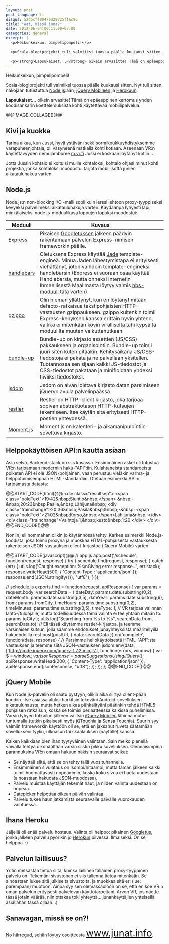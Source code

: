 ```yaml
---
layout: post
post_language: fi
disqus: 52dbcff8047ed29225ffac96
title: "Wat, missä juna?"
date: 2012-06-04T00:11:00+03:00
categories: general
excerpt: |
  <p>Heikunkeikun, pimpelipompeli!</p>
  
  <p>Scala-blogiprojekti tuli valmiiksi tuossa päälle kuukausi sitten. Nyt tuli sitten näköjään tutustuttua <a href="http://nodejs.org/">Node.js</a>:ään, <a href="http://jquerymobile.com/">jQuery Mobileen</a> ja <a href="http://www.heroku.com/">Herokuun</a>.</p>
  
  <p><strong>Lapsukaiset...</strong> oikein arvasitte! Tämä on epäeeppinen kertomus yhden koodisankarin koettelemuksista kohti käytettävää mobiilipalvelua.</p>
---
```

<p>Heikunkeikun, pimpelipompeli!</p>

<p>Scala-blogiprojekti tuli valmiiksi tuossa päälle kuukausi sitten. Nyt tuli sitten näköjään tutustuttua <a href="http://nodejs.org/">Node.js</a>:ään, <a href="http://jquerymobile.com/">jQuery Mobileen</a> ja <a href="http://www.heroku.com/">Herokuun</a>.</p>

<p><strong>Lapsukaiset...</strong> oikein arvasitte! Tämä on epäeeppinen kertomus yhden koodisankarin koettelemuksista kohti käytettävää mobiilipalvelua.</p>

@@IMAGE_COLLAGE()@@

<h2>Kivi ja kuokka</h2>

<p>Tarina alkaa, kun Jussi, hyvä ystäväni sekä sormikoukkuyhdistyksemme varapuheenjohtaja, oli väsyneenä matkalla kohti kotiaan. Aseenaan VR:n käytettävyyden riemujamboree <a href="http://m.vr.fi/">m.vr.fi</a> Jussi ei koskaan löytänyt kotiin...</p>

<p>Jotta Jussin kohtalo ei koituisi muille kohtaloksi, kohtalo ohjasi minut kohti projektia, jonka kohtaloksi muodostui tarjota mobiilisofta junien aikatauluhakua varten.</p>

<h2>Node.js</h2>

<p>Node.js:n non-blocking I/O -malli sopii kuin lerssi lehtoon proxy-tyyppiseksi kevyeksi palvelimeksi aikatauluhakuja varten. Käydäänpä lyhyesti läpi, minkälaiseksi node.js-moduulikasa loppujen lopuksi muodostui:</p>

<table class="table table-striped">
  <thead>
    <tr>
      <th>Moduuli</th>
      <th>Kuvaus</th>
    </tr>
  </thead>
  <tbody>
    <tr>
      <td><a href="http://expressjs.com/">Express</a></td>
      <td>Pikaisen <a href="https://www.google.com/search?q=node.js+web+framework">Googletuksen</a> jälkeen päädyin rakentamaan palvelun Express-nimisen frameworkin päälle.</td>
    </tr>
    <tr>
      <td><a href="http://handlebarsjs.com/">handlebars</a></td>
      <td>Oletuksena Express käyttää <a href="https://github.com/visionmedia/jade">Jade</a> template-engineä. Minua Jaden lähestymistapa ei erityisesti viehättänyt, joten vaihdoin template-engineksi handlebarsin (Express ei suoraan osaa käyttää Handlebarsia, mutta onneksi Internetin Ihmeellisestä Maailmasta löytyy valmis <a href="https://github.com/donpark/hbs">hbs-moduuli</a> tätä varten).</td>
    </tr>
    <tr>
      <td><a href="http://tomg.co/gzippo">gzippo</a></td>
      <td>Olin hieman yllättynyt, kun en löytänyt mitään defacto-ratkaisua tekstipohjaisten HTTP-vastausten gzippaukseen. gzippo kuitenkin toimii Express-kehyksen kanssa erittäin hyvin yhteen, vaikka ei mitenkään kovin viralliselta tahi kypsältä moduulilta muuten vaikuttanutkaan.</td>
    </tr>
    <tr>
      <td><a href="https://github.com/Cowboy-coder/bundle-up">bundle-up</a></td>
      <td>Bundle-up on kirjasto assettien (JS/CSS) pakkaukseen ja organisointiin. Bundle-up toimii juuri siten kuten pitääkin. Kehitysaikana JS/CSS-tiedostoja ei pakata ja ne palvellaan yksitellen. Tuotannossa sen sijaan kaikki JS-tiedostot ja CSS-tiedostot pakataan ja minifioidaan yhdeksi tiiviiksi tiedostoksi.</td>
    </tr>
    <tr>
      <td><a href="https://github.com/tmpvar/jsdom">jsdom</a></td>
      <td>Jsdom on aivan loistava kirjasto datan parsimiseen jQueryn avulla palvelinpäässä.</td>
    </tr>
    <tr>
      <td><a href="https://github.com/danwrong/restler">restler</a></td>
      <td>Restler on HTTP-client kirjasto, joka tarjoaa sopivan abstraktiotason HTTP-kutsujen tekemiseen. Itse käytän sitä erityisesti HTTP-postien yhteydessä.</td>
    </tr>
    <tr>
      <td><a href="http://momentjs.com/">Moment.js</a></td>
      <td>Moment.js on kalenteri- ja aikamanipulointiin soveltuva kirjasto.</td>
    </tr>
  </tbody>
</table>

<h2>Helppokäyttöisen API:n kautta asiaan</h2>

<p>Asia selvä. Backend-stack on siis kasassa. Ensimmäinen askel oli tutustua VR:n tarjoamaan moderniin haku-"API":iin. Kulahtaneista standardeista poiketen API ei ole JSON-pohjainen, vaan perustuu vieläkin varma- ja helppotoimisempaan HTML-standardiin. Otetaan esimerkki API:n tarjoamasta datasta:</p>

@@START_CODE(html)@@
&lt;div class="resultsep"&gt;
  &lt;span class="boldText"&gt;19:42&amp;nbsp;Siuntio&amp;nbsp;&lt;/span&gt;
  &amp;nbsp;-&amp;nbsp;20:23&amp;nbsp;Pasila,&amp;nbsp;Lähijuna&amp;nbsp;
  &lt;div class="trainchange"&gt;20:36&amp;nbsp;Pasila&amp;nbsp;&amp;nbsp;-&amp;nbsp;
    &lt;span class="boldText"&gt;21:02&amp;nbsp;Korso,&amp;nbsp;&lt;/span&gt;Lähijuna&amp;nbsp;
  &lt;/div&gt;
  &lt;div class="trainchange"&gt;Vaihtoja 1,&amp;nbsp;kesto&amp;nbsp;1:20.&lt;/div&gt;
&lt;/div&gt;
@@END_CODE()@@

<p>Noniin, eli hommahan olikin jo käytännössä tehty. Karkea esimerkki Node.js-koodista, joka toimii proxynä ja muokkaa HTML-pohjaisesta vastauksesta rakenteisen JSON-vastauksen client-kirjastoa (jQuery Mobile) varten:</p>

@@START_CODE(javascript)@@
// app.js
app.post('/schedule', function(request, response) {
  try {
    schedule.find(request, response);
  } catch (err) {
    utils.log('Caught exception: %s\nGiving error response...', err.stack);
    response.writeHead(500, { 'Content-Type': 'application/json' });
    response.end(JSON.stringify({}), "utf8");
  }
});

// schedule.js
exports.find = function(request, apiResponse) {
  var params = request.body;
  var searchData = {
    dateDay: params.date.substring(0,2),
    dateMonth: params.date.substring(3,5),
    dateYear: params.date.substring(6),
    from: params.fromCity,
    timeHours: params.time.substring(0,2),
    timeMinutes: params.time.substring(3,5),
    timeType: 1, // VR tarjoaa valinnan lähtö-/tuloajalle, mutta todellisuudessa tämä valinta ei tee yhtään mitään
    to: params.toCity
  };
  utils.log("Searching from %s to %s", searchData.from, searchData.to);
  // Eli tässä käytämme restler-kirjastoa, ja teemme varsinaisen kutsun, jolla saamme ehdotukset junayhteyksistä määritellyillä hakuehdoilla
  rest.post(postUrl, {
    data: searchData
  }).on('complete', function(data, response) {
      // Parsimme hellokäyttöisestä HTML-"API":sta vastauksen ja teemme siitä JSON-vastauksen
      jsdom.env(data, ['http://code.jquery.com/jquery-1.7.2.min.js'], function(errors, window) {
        var $ = window.$;
        var jsonResponse = parseSuggestionsUsingJQuery($);
        apiResponse.writeHead(200, { 'Content-Type': 'application/json' });
        apiResponse.end(jsonResponse, "utf8");
      });
    });
};
@@END_CODE()@@

<h2>jQuery Mobile</h2>

<p>Kun Node.js-palvelin oli saatu pystyyn, olikin aika siirtyä client-pään koodiin. Itse asiassa aluksi harkitsin tekeväni Android-sovelluksen aikatauluhausta, mutta hetken aikaa pähkäiltyäni päätinkin tehdä HTML5-pohjaisen ratkaisun, koska se toimisi periaatteessa kaikissa puhelimissa. Varsin lyhyen tutkailun jälkeen valitsin <a href="http://jquerymobile.com/">jQuery Mobilen</a> lähinnä mutu-tuntumalla (tutkin pikaisesti myös <a href="http://www.jqtouch.com/">jQTouchia</a> ja <a href="http://www.sencha.com/products/touch">Sensa Touchia</a>). Suurin syy valmiin frameworkin käyttöön oli se, että en jaksanut ruveta säätämään sovellukseni tyylin, ulkoasun tai skaalauksen (näytölle) kanssa.</p>

<p>Kaiken kaikkiaan olen ihan tyytyväinen valintaan. Sain melko pienellä vaivalla tehtyä ulkonäöltään varsin siistin pikku sovelluksen. Olennaisimpina parannuksina VR:n omaan hakuun näkisin seuraavat seikat:</p>

<p>
<ul>
  <li>Se näyttää siltä, että se on tehty tällä vuosituhannella.</li>
  <li>Ensimmäinen sivulataus on isompi/hitaampi, mutta tämän jälkeen kaikki toimii huomattavasti nopeammin, koska koko sivua ei haeta uudestaan (ainoastaan hakudata JSON-muodossa).</li>
  <li>Palvelu muistaa käyttäjän tekemät haut, ja niiden valinta uudestaan on nopeaa.</li>
  <li>Datepicker helpottaa oikean päivän valintaa.</li>
  <li>Palvelu tukee haun jatkamista seuraavalle päivälle vuorokauden vaihtuessa.</li>
</ul>
</p>


<h2>Ihana Heroku</h2>

<p>Jäljellä oli enää palvelu hostaus. Valinta oli helppo: pikainen <a href="https://www.google.com/search?q=node.js+heroku">Googletus</a>, jonka jälkeen palvelu pyörikin jo <a href="http://www.heroku.com/">Herokun</a> pilvessä. Ilmaiseksi. On se helppoa. :)</p>

<h2>Palvelun laillisuus?</h2>

<p>Yritin metsästää tietoa siitä, kuinka laillinen tällainen proxy-tyyppinen palvelu on. Tekemäni sivustohan ei siis tallenna tietoa mitenkään. Se ainoastaan lukee sitä julkiselta sivustolta, ja muokkaa sitä eri (lue: parempaan) muotoon. Ainoa syy sen olemassaoloon on se, että en koe VR:n oman palvelun erityisesti palvelevan käyttötarpeitani. Arvon VR, jos näette tässä jotain väärää, niin ottakaa toki yhteyttä... junankäyttäjien yhteisellä asiallahan tässä ollaan. :)</p>

<h2>Sanavagan, missä se on?!</h2>

<p>No härregud, sehän löytyy osoitteesta <a style="font-size: 30px;" href="http://www.junat.info/">www.junat.info</a>.